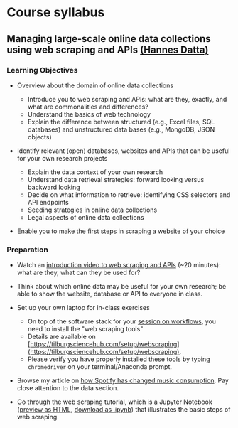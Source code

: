 # Course syllabus

## Managing large-scale online data collections using web scraping and APIs [(Hannes Datta)](../about.md#hannes-datta)

### Learning Objectives

-	Overview about the domain of online data collections
    -	Introduce you to web scraping and APIs: what are they, exactly, and what are commonalities and differences?
    -	Understand the basics of web technology
    -	Explain the difference between structured (e.g., Excel files, SQL databases) and unstructured data bases (e.g., MongoDB, JSON objects)

-	Identify relevant (open) databases, websites and APIs that can be useful for your own research projects
    -	Explain the data context of your own research
  	- Understand data retrieval strategies: forward looking versus backward looking
    -	Decide on what information to retrieve: identifying CSS selectors and API endpoints
    -	Seeding strategies in online data collections
    -	Legal aspects of online data collections

-	Enable you to make the first steps in scraping a website of your choice

### Preparation

<!--!!! warning
    Likely to be updated soon.-->

- Watch an [introduction video to web scraping and APIs](https://tiu.nu/scraping-video) (~20 minutes): what are they, what can they be used for?

-	Think about which online data may be useful for your own research; be able to show the website, database or API to everyone in class.

- Set up your own laptop for in-class exercises
    - On top of the software stack for your [session on workflows](workflows.md), you need to install the "web scraping tools"
    - Details are available on [https://tilburgsciencehub.com/setup/webscraping](https://tilburgsciencehub.com/setup/webscraping).
    - Please verify you have properly installed these tools by typing `chromedriver` on your terminal/Anaconda prompt.

- Browse my article on [how Spotify has changed music consumption](https://tiu.nu/spotify). Pay close attention to the data section.

- Go through the web scraping tutorial, which is a Jupyter Notebook ([preview as HTML](webscraper_socialblade.html), [download as .ipynb](webscraper_socialblade.ipynb)) that illustrates the basic steps of web scraping.
